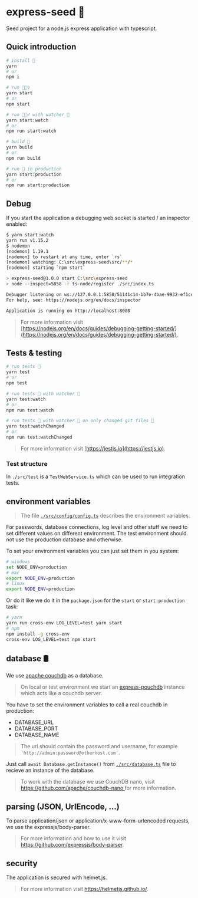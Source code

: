 # express-seed 🌱

Seed project for a node.js express application with typescript.

## Quick introduction

```bash
# install 🧷
yarn
# or
npm i

# run 🏃🏾‍♀️
yarn start
# or
npm start

# run 🏃🏾‍♂️ with watcher 👀
yarn start:watch
# or
npm run start:watch

# build 🚧
yarn build
# or
npm run build

# run 🚀 in production
yarn start:production
# or
npm run start:production
```

## Debug

If you start the application a debugging web socket is started / an inspector enabled:

```bash
$ yarn start:watch
yarn run v1.15.2
$ nodemon
[nodemon] 1.19.1
[nodemon] to restart at any time, enter `rs`
[nodemon] watching: C:\src\express-seed\src/**/*
[nodemon] starting `npm start`

> express-seed@1.0.0 start C:\src\express-seed
> node --inspect=5858 -r ts-node/register ./src/index.ts

Debugger listening on ws://127.0.0.1:5858/51141c14-bb7e-4bae-9932-ef1ceadb49cd # <- debugger
For help, see: https://nodejs.org/en/docs/inspector

Application is running on http://localhost:8080
```

> For more information visit [https://nodejs.org/en/docs/guides/debugging-getting-started/](https://nodejs.org/en/docs/guides/debugging-getting-started/).

## Tests & testing

```bash
# run tests 🎈
yarn test
# or
npm test

# run tests 🎈 with watcher 👀
yarn test:watch
# or
npm run test:watch

# run tests 🎈 with watcher 👀 on only changed git files 🎳
yarn test:watchChanged
# or
npm run test:watchChanged
```

> For more information visit [https://jestjs.io](https://jestjs.io).

### Test structure

In `./src/test` is a `TestWebService.ts` which can be used to run integration tests.

## environment variables

> The file [`./src/config/config.ts`](./src/config/config.ts) describes the environment variables.

For passwords, database connections, log level and other stuff we need to set different values on different environment.
The test environment should not use the production database and otherwise.

To set your environment variables you can just set them in you system:

```bash
# windows
set NODE_ENV=production
# mac
export NODE_ENV=production
# linux
export NODE_ENV=production
```

Or do it like we do it in the `package.json` for the `start` or `start:production` task:

```bash
# yarn
yarn run cross-env LOG_LEVEL=test yarn start
# npm
npm install -g cross-env
cross-env LOG_LEVEL=test npm start
```

## database 🛢

We use [apache couchdb](http://couchdb.apache.org/) as a database.
> On local or test environment we start an [express-pouchdb](https://github.com/pouchdb/pouchdb-server) instance which acts like a couchdb server.

You have to set the environment variables to call a real couchdb in production:

- DATABASE_URL
- DATABASE_PORT
- DATABASE_NAME

> The url should contain the password and username, for example `'http://admin:password@otherhost.com'`.

Just call `await Database.getInstance()` from [`./src/database.ts`](./src/database.ts) file to recieve an instance of the database.

> To work with the database we use CouchDB nano, visit [https://github.com/apache/couchdb-nano ](https://github.com/apache/couchdb-nano) for more information.

## parsing (JSON, UrlEncode, ...)

To parse application/json or application/x-www-form-urlencoded requests, we use the expressjs/body-parser.

> For more information and how to use it visit https://github.com/expressjs/body-parser.

## security

 The application is secured with helmet.js.

 > For more information visit https://helmetjs.github.io/.